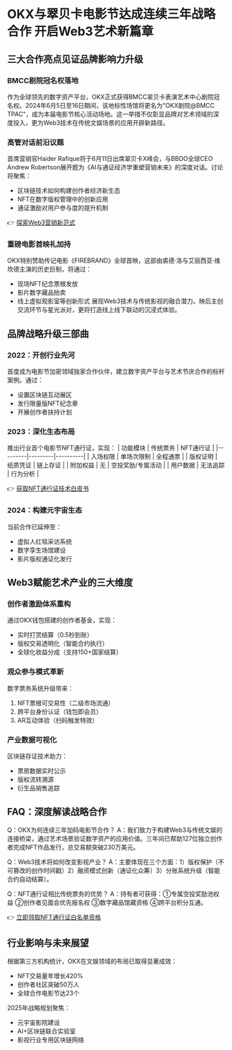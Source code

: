 # OKX与翠贝卡电影节达成连续三年战略合作 开启Web3艺术新篇章

## 三大合作亮点见证品牌影响力升级

### BMCC剧院冠名权落地
作为全球领先的数字资产平台，OKX正式获得BMCC翠贝卡表演艺术中心剧院冠名权。2024年6月5日至16日期间，该地标性场馆将更名为"OKX剧院@BMCC TPAC"，成为本届电影节核心活动场地。这一举措不仅彰显品牌对艺术领域的深度投入，更为Web3技术在传统文娱场景的应用开辟新路径。

### 高管对话前沿议题
首席营销官Haider Rafique将于6月11日出席翠贝卡X峰会，与BBDO全球CEO Andrew Robertson展开题为《AI与通证经济学重塑营销未来》的深度对话。讨论将聚焦：
- 区块链技术如何构建创作者经济新生态
- NFT在数字版权管理中的创新应用
- 通证激励对用户参与度的提升机制

👉 [探索Web3营销新范式](https://bit.ly/okx_welcome)

### 重磅电影首映礼加持
OKX特别赞助传记电影《FIREBRAND》全球首映，这部由裘德·洛与艾丽西亚·维坎德主演的历史巨制，将通过：
- 现场NFT纪念票根发放
- 影片数字藏品拍卖
- 线上虚拟观影室等创新形式
展现Web3技术与传统影视的融合潜力。映后主创交流环节与星光派对，更将打造线上线下联动的沉浸式体验。

## 品牌战略升级三部曲

### 2022：开创行业先河
首度成为电影节加密领域独家合作伙伴，建立数字资产平台与艺术节庆合作的标杆案例。通过：
- 设置区块链互动展区
- 发行限量版NFT纪念章
- 开展创作者扶持计划

### 2023：深化生态布局
推出行业首个电影节NFT通行证，实现：
| 功能模块 | 传统票务 | NFT通行证 |
|---------|---------|----------|
| 入场权限 | 单场次限制 | 全程通票 |
| 版权证明 | 纸质凭证 | 链上存证 |
| 附加权益 | 无 | 空投奖励/专属活动 |
| 用户数据 | 无法追踪 | 行为分析 |

👉 [获取NFT通行证技术白皮书](https://bit.ly/okx_welcome)

### 2024：构建元宇宙生态
当前合作已延伸至：
- 虚拟人红毯采访系统
- 数字孪生场馆建设
- 影片版权通证化发行

## Web3赋能艺术产业的三大维度

### 创作者激励体系重构
通过OKX钱包搭建的创作者基金，实现：
- 实时打赏结算（0.5秒到账）
- 版权交易透明化（智能合约执行）
- 全球化收益分成（支持150+国家结算）

### 观众参与模式革新
数字票务系统升级带来：
1. NFT票根可交易性（二级市场流通）
2. 跨平台身份认证（钱包即会员）
3. AR互动体验（扫码触发特效）

### 产业数据可视化
区块链存证技术助力：
- 票房数据实时公示
- 版权流转溯源
- 衍生品销售追踪

## FAQ：深度解读战略合作

Q：OKX为何连续三年加码电影节合作？
A：我们致力于构建Web3与传统文娱的连接桥梁，通过艺术场景验证数字资产的应用价值。三年间已帮助127位独立创作者完成NFT作品发行，总交易额突破230万美元。

Q：Web3技术将如何改变影视产业？
A：主要体现在三个方面：1）版权保护（不可篡改的创作时间戳）2）融资模式创新（通证化众筹）3）分账系统升级（智能合约自动结算）。

Q：NFT通行证相比传统票务的优势？
A：持有者可获得：①专属空投奖励池权益 ②创作者见面会优先报名权 ③数字藏品馆藏资格 ④跨平台积分互通。

👉 [立即领取NFT通行证白名单资格](https://bit.ly/okx_welcome)

## 行业影响与未来展望

根据第三方机构统计，OKX在文娱领域的布局已取得显著成效：
- NFT交易量年增长420%
- 创作者社区突破50万人
- 全球合作电影节达23个

2025年战略规划聚焦：
- 元宇宙影院建设
- AI+区块链联合实验室
- 影视行业专用区块链网络
